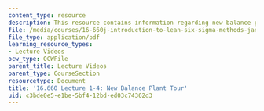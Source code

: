 ```yaml
---
content_type: resource
description: This resource contains information regarding new balance plant tour.
file: /media/courses/16-660j-introduction-to-lean-six-sigma-methods-january-iap-2012/c3bde0e5e1be5bf412bded03c74362d3_MIT16_660JIAP12_1-4.pdf
file_type: application/pdf
learning_resource_types:
- Lecture Videos
ocw_type: OCWFile
parent_title: Lecture Videos
parent_type: CourseSection
resourcetype: Document
title: '16.660 Lecture 1-4: New Balance Plant Tour'
uid: c3bde0e5-e1be-5bf4-12bd-ed03c74362d3
---
```

